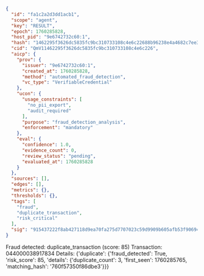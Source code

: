 ```json
{
  "id": "fa1c2a2d3dd1acb1",
  "scope": "agent",
  "key": "RESULT",
  "epoch": 1760285828,
  "host_pid": "9e6742732c60:1",
  "hash": "1462295f3626dc5835fc9bc310733108c4e6c22688b96238e4a4682c7ee3a0af",
  "cid": "QmV11462295f3626dc5835fc9bc310733108c4e6c226",
  "aicp": {
    "prov": {
      "issuer": "9e6742732c60:1",
      "created_at": 1760285828,
      "method": "automated_fraud_detection",
      "vc_type": "VerifiableCredential"
    },
    "ucon": {
      "usage_constraints": [
        "no_pii_export",
        "audit_required"
      ],
      "purpose": "fraud_detection_analysis",
      "enforcement": "mandatory"
    },
    "eval": {
      "confidence": 1.0,
      "evidence_count": 0,
      "review_status": "pending",
      "evaluated_at": 1760285828
    }
  },
  "sources": [],
  "edges": [],
  "metrics": {},
  "thresholds": {},
  "tags": [
    "fraud",
    "duplicate_transaction",
    "risk_critical"
  ],
  "sig": "915437222f8ab427118d9ea70fa275d7707023c59d9909b605afb53f9069450d"
}
```

Fraud detected: duplicate_transaction (score: 85)
Transaction: 044000038917834
Details: {'duplicate': {'fraud_detected': True, 'risk_score': 85, 'details': {'duplicate_count': 3, 'first_seen': 1760285765, 'matching_hash': '760f57350f86dbe3'}}}